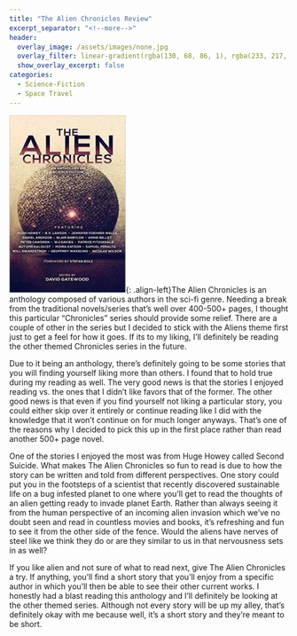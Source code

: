 ```yaml
---
title: "The Alien Chronicles Review"
excerpt_separator: "<!--more-->"
header:
  overlay_image: /assets/images/none.jpg
  overlay_filter: linear-gradient(rgba(130, 68, 86, 1), rgba(233, 217, 181, 1))
  show_overlay_excerpt: false
categories:
  - Science-Fiction
  - Space Travel
---
```

![alien-chronicles-cover](/assets/images/alien-chronicles.jpg){: .align-left}The Alien Chronicles is an anthology composed of various authors in the sci-fi genre. Needing a break from the traditional novels/series that’s well over 400-500+ pages, I thought this particular “Chronicles” series should provide some relief. There are a couple of other in the series but I decided to stick with the Aliens theme first just to get a feel for how it goes. If its to my liking, I’ll definitely be reading the other themed Chronicles series in the future.

Due to it being an anthology, there’s definitely going to be some stories that you will finding yourself liking more than others. I found that to hold true during my reading as well. The very good news is that the stories I enjoyed reading vs. the ones that I didn’t like favors that of the former. The other good news is that even if you find yourself not liking a particular story, you could either skip over it entirely or continue reading like I did with the knowledge that it won’t continue on for much longer anyways. That’s one of the reasons why I decided to pick this up in the first place rather than read another 500+ page novel.

One of the stories I enjoyed the most was from Huge Howey called Second Suicide. What makes The Alien Chronicles so fun to read is due to how the story can be written and told from different perspectives. One story could put you in the footsteps of a scientist that recently discovered sustainable life on a bug infested planet to one where you’ll get to read the thoughts of an alien getting ready to invade planet Earth. Rather than always seeing it from the human perspective of an incoming alien invasion which we’ve no doubt seen and read in countless movies and books, it’s refreshing and fun to see it from the other side of the fence. Would the aliens have nerves of steel like we think they do or are they similar to us in that nervousness sets in as well?

If you like alien and not sure of what to read next, give The Alien Chronicles a try. If anything, you’ll find a short story that you’ll enjoy from a specific author in which you’ll then be able to see their other current works. I honestly had a blast reading this anthology and I’ll definitely be looking at the other themed series. Although not every story will be up my alley, that’s definitely okay with me because well, it’s a short story and they’re meant to be short.
